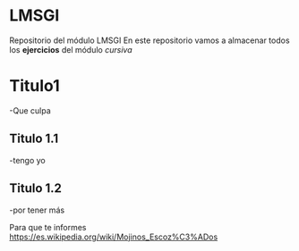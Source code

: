 # LMSGI
Repositorio del módulo LMSGI
En este repositorio vamos a almacenar todos los **ejercicios** del módulo
*cursiva*
# Titulo1 
-Que culpa
## Titulo 1.1
-tengo yo
##  Titulo 1.2
-por tener más

Para que te informes https://es.wikipedia.org/wiki/Mojinos_Escoz%C3%ADos
